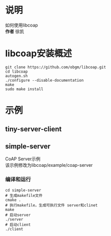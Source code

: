 # 说明
如何使用libcoap <br/>
**作者** 徐凯 <br/>

# libcoap安装概述
```
git clone https://github.com/obgm/libcoap.git
cd libcoap
autogen.sh
./configure --disable-documentation
make
sudo make install
```

# 示例
## tiny-server-client

## simple-server
CoAP Server示例 <br />
该示例修改为libcoap/example/coap-server <br />
### 编译和运行
```
cd simple-server
# 生成makefile文件
cmake .
# 执行makefile，生成可执行文件 server和clinet
make
# 启动server
./server
# 启动client
./client
```

